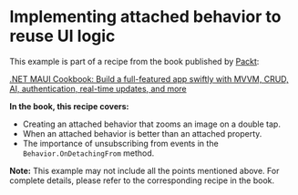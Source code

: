 # Implementing attached behavior to reuse UI logic
This example is part of a recipe from the book published by [Packt](https://www.packtpub.com/en-us?utm_source=github):

[.NET MAUI Cookbook: Build a full-featured app swiftly with MVVM, CRUD, AI, authentication, real-time updates, and more](https://www.amazon.com/NET-MAUI-Cookbook-full-featured-authentication-ebook/dp/B0DHV34WQ5)

**In the book, this recipe covers:**
* Creating an attached behavior that zooms an image on a double tap.
* When an attached behavior is better than an attached property.
* The importance of unsubscribing from events in the `Behavior.OnDetachingFrom` method.

**Note:** This example may not include all the points mentioned above. For complete details, please refer to the corresponding recipe in the book.
